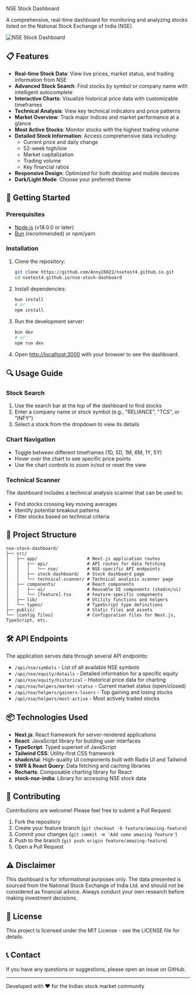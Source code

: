 NSE Stock Dashboard

A comprehensive, real-time dashboard for monitoring and analyzing stocks listed on the National Stock Exchange of India (NSE).

![NSE Stock Dashboard](https://same-assets.com/api/v1/asset/df19d1dc-eeea-43a3-be1d-76650a5d3c3b)

## 📋 Features

- **Real-time Stock Data**: View live prices, market status, and trading information from NSE
- **Advanced Stock Search**: Find stocks by symbol or company name with intelligent autocomplete
- **Interactive Charts**: Visualize historical price data with customizable timeframes
- **Technical Analysis**: View key technical indicators and price patterns
- **Market Overview**: Track major indices and market performance at a glance
- **Most Active Stocks**: Monitor stocks with the highest trading volume
- **Detailed Stock Information**: Access comprehensive data including:
  - Current price and daily change
  - 52-week high/low
  - Market capitalization
  - Trading volume
  - Key financial ratios
- **Responsive Design**: Optimized for both desktop and mobile devices
- **Dark/Light Mode**: Choose your preferred theme

## 🚀 Getting Started

### Prerequisites

- [Node.js](https://nodejs.org/) (v18.0.0 or later)
- [Bun](https://bun.sh/) (recommended) or npm/yarn

### Installation

1. Clone the repository:
   ```bash
   git clone https://github.com/Anny26022/nsetest4.github.io.git
   cd nsetest4.github.io/nse-stock-dashboard
   ```

2. Install dependencies:
   ```bash
   bun install
   # or
   npm install
   ```

3. Run the development server:
   ```bash
   bun dev
   # or
   npm run dev
   ```

4. Open [http://localhost:3000](http://localhost:3000) with your browser to see the dashboard.

## 🔍 Usage Guide

### Stock Search

1. Use the search bar at the top of the dashboard to find stocks
2. Enter a company name or stock symbol (e.g., "RELIANCE", "TCS", or "INFY")
3. Select a stock from the dropdown to view its details

### Chart Navigation

- Toggle between different timeframes (1D, 5D, 1M, 6M, 1Y, 5Y)
- Hover over the chart to see specific price points
- Use the chart controls to zoom in/out or reset the view

### Technical Scanner

The dashboard includes a technical analysis scanner that can be used to:
- Find stocks crossing key moving averages
- Identify potential breakout patterns
- Filter stocks based on technical criteria

## 🧩 Project Structure

```
nse-stock-dashboard/
├── src/
│   ├── app/                   # Next.js application routes
│   │   ├── api/               # API routes for data fetching
│   │   │   └── nse/           # NSE-specific API endpoints
│   │   ├── stock-dashboard/   # Stock dashboard page
│   │   └── technical-scanner/ # Technical analysis scanner page
│   ├── components/            # React components
│   │   ├── ui/                # Reusable UI components (shadcn/ui)
│   │   └── [feature].tsx      # Feature-specific components
│   ├── lib/                   # Utility functions and helpers
│   └── types/                 # TypeScript type definitions
├── public/                    # Static files and assets
└── [config files]             # Configuration files for Next.js, TypeScript, etc.
```

## 🛠️ API Endpoints

The application serves data through several API endpoints:

- `/api/nse/symbols` - List of all available NSE symbols
- `/api/nse/equity/details` - Detailed information for a specific equity
- `/api/nse/equity/historical` - Historical price data for charting
- `/api/nse/helpers/market-status` - Current market status (open/closed)
- `/api/nse/helpers/gainers-losers` - Top gaining and losing stocks
- `/api/nse/helpers/most-active` - Most actively traded stocks

## 📦 Technologies Used

- **Next.js**: React framework for server-rendered applications
- **React**: JavaScript library for building user interfaces
- **TypeScript**: Typed superset of JavaScript
- **Tailwind CSS**: Utility-first CSS framework
- **shadcn/ui**: High-quality UI components built with Radix UI and Tailwind
- **SWR & React Query**: Data fetching and caching libraries
- **Recharts**: Composable charting library for React
- **stock-nse-india**: Library for accessing NSE stock data

## 🤝 Contributing

Contributions are welcome! Please feel free to submit a Pull Request.

1. Fork the repository
2. Create your feature branch (`git checkout -b feature/amazing-feature`)
3. Commit your changes (`git commit -m 'Add some amazing feature'`)
4. Push to the branch (`git push origin feature/amazing-feature`)
5. Open a Pull Request

## ⚠️ Disclaimer

This dashboard is for informational purposes only. The data presented is sourced from the National Stock Exchange of India Ltd. and should not be considered as financial advice. Always conduct your own research before making investment decisions.

## 📜 License

This project is licensed under the MIT License - see the LICENSE file for details.

## 📞 Contact

If you have any questions or suggestions, please open an issue on GitHub.

---

Developed with ❤️ for the Indian stock market community
